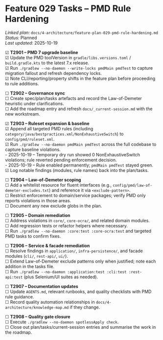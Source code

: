 # Feature 029 Tasks – PMD Rule Hardening

_Linked plan:_ `docs/4-architecture/feature-plan-029-pmd-rule-hardening.md`  
_Status:_ Planned  
_Last updated:_ 2025-10-19

☑ **T2901 – PMD 7 upgrade baseline**  
  ☑ Update the PMD toolVersion in `gradle/libs.versions.toml` / `build.gradle.kts` to the latest 7.x release.  
  ☑ Run `./gradlew --no-daemon --write-locks pmdMain pmdTest` to capture migration fallout and refresh dependency locks.  
  ☑ Note CLI/reporting/property shifts in the feature plan before proceeding to rule additions.

☐ **T2902 – Governance sync**  
  ☐ Create spec/plan/tasks artefacts and record the Law-of-Demeter heuristic under clarifications.  
  ☐ Add the roadmap entry and refresh `docs/_current-session.md` with the new workstream.

☑ **T2903 – Ruleset expansion & baseline**  
  ☑ Append all targeted PMD rules (including `category/java/bestpractices.xml/NonExhaustiveSwitch`) to `config/pmd/ruleset.xml`.  
  ☑ Run `./gradlew --no-daemon pmdMain pmdTest` across the full codebase to capture baseline violations.  
    - 2025-10-19 – Temporary dry run showed 0 NonExhaustiveSwitch violations; rule reverted pending enforcement decision.  
    - 2025-10-19 – Rule enabled permanently; `pmdMain pmdTest` stayed green.  
  ☑ Log notable findings (modules, rule names) back into the plan/tasks.

☐ **T2904 – Law-of-Demeter scoping**  
  ☐ Add a whitelist resource for fluent interfaces (e.g., `config/pmd/law-of-demeter-excludes.txt`) and reference it via `<exclude-pattern>`.  
  ☐ Restrict enforcement to domain/service packages; verify PMD only reports violations in those areas.  
  ☐ Document any new exclude globs in the plan.

☐ **T2905 – Domain remediation**  
  ☐ Address violations in `core/`, `core-ocra/`, and related domain modules.  
  ☐ Add regression tests or refactor helpers where necessary.  
  ☐ Run `./gradlew --no-daemon :core:test :core-ocra:test` and targeted PMD tasks to confirm fixes.

☐ **T2906 – Service & facade remediation**  
  ☐ Resolve findings in `application/`, `infra-persistence/`, and facade modules (`cli/`, `rest-api/`, `ui/`).  
  ☐ Extend Law-of-Demeter exclude patterns only when justified; note each addition in the tasks file.  
  ☐ Run `./gradlew --no-daemon :application:test :cli:test :rest-api:test` (plus Selenium/UI suites as needed).

☐ **T2907 – Documentation updates**  
  ☐ Update `AGENTS.md`, relevant runbooks, and quality checklists with PMD rule guidance.  
  ☐ Record quality automation relationships in `docs/4-architecture/knowledge-map.md` if they change.

☐ **T2908 – Quality gate closure**  
  ☐ Execute `./gradlew --no-daemon spotlessApply check`.  
  ☐ Close out plan/tasks/current-session entries and summarise the work in the roadmap.
